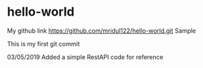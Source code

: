 # hello-world

My github link https://github.com/mridul122/hello-world.git
Sample

This is my first git commit

03/05/2019
Added a simple RestAPI code for reference
